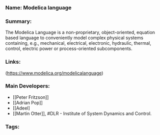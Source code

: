 ### Name: Modelica language
### Summary:
The Modelica Language is a non-proprietary, object-oriented, equation based language to conveniently model complex physical systems containing, e.g., mechanical, electrical, electronic, hydraulic, thermal, control, electric power or process-oriented subcomponents.

### Links:
(https://www.modelica.org/modelicalanguage)

### Main Developers: 
- [[Peter Fritzson]]
- [[Adrian Pop]]
- [[Adeel]
- [[Martin Otter]], #DLR - Institute of System Dynamics and Control.

### Tags: